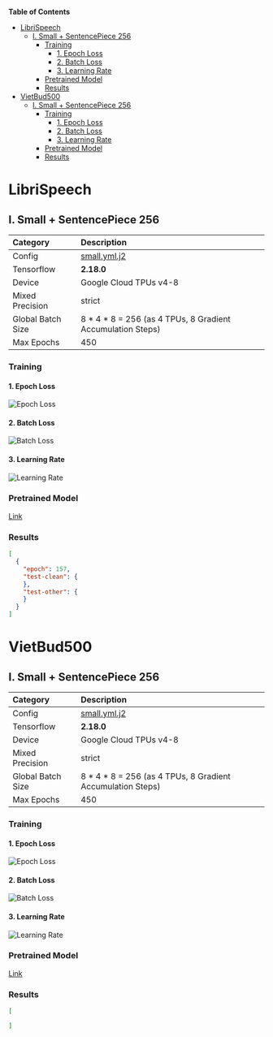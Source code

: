 **Table of Contents**
- [LibriSpeech](#librispeech)
  - [I. Small + SentencePiece 256](#i-small--sentencepiece-256)
    - [Training](#training)
      - [1. Epoch Loss](#1-epoch-loss)
      - [2. Batch Loss](#2-batch-loss)
      - [3. Learning Rate](#3-learning-rate)
    - [Pretrained Model](#pretrained-model)
    - [Results](#results)
- [VietBud500](#vietbud500)
  - [I. Small + SentencePiece 256](#i-small--sentencepiece-256-1)
    - [Training](#training-1)
      - [1. Epoch Loss](#1-epoch-loss-1)
      - [2. Batch Loss](#2-batch-loss-1)
      - [3. Learning Rate](#3-learning-rate-1)
    - [Pretrained Model](#pretrained-model-1)
    - [Results](#results-1)


# LibriSpeech

## I. Small + SentencePiece 256

| Category          | Description                                                |
| :---------------- | :--------------------------------------------------------- |
| Config            | [small.yml.j2](../../small.yml.j2)                         |
| Tensorflow        | **2.18.0**                                                 |
| Device            | Google Cloud TPUs v4-8                                     |
| Mixed Precision   | strict                                                     |
| Global Batch Size | 8 * 4 * 8 = 256 (as 4 TPUs, 8 Gradient Accumulation Steps) |
| Max Epochs        | 450                                                        |


### Training

#### 1. Epoch Loss

![Epoch Loss](./figs/)

#### 2. Batch Loss

![Batch Loss](./figs/)

#### 3. Learning Rate

![Learning Rate](./figs/)

### Pretrained Model

[Link]()

### Results


```json
[
  {
    "epoch": 157,
    "test-clean": {
    },
    "test-other": {
    }
  }
]
```

# VietBud500

## I. Small + SentencePiece 256

| Category          | Description                                                |
| :---------------- | :--------------------------------------------------------- |
| Config            | [small.yml.j2](../../small.yml.j2)                         |
| Tensorflow        | **2.18.0**                                                 |
| Device            | Google Cloud TPUs v4-8                                     |
| Mixed Precision   | strict                                                     |
| Global Batch Size | 8 * 4 * 8 = 256 (as 4 TPUs, 8 Gradient Accumulation Steps) |
| Max Epochs        | 450                                                        |

### Training

#### 1. Epoch Loss

![Epoch Loss](./figs/)

#### 2. Batch Loss

![Batch Loss](./figs/)

#### 3. Learning Rate

![Learning Rate](./figs/)

### Pretrained Model

[Link]()

### Results

```json
[

]
```